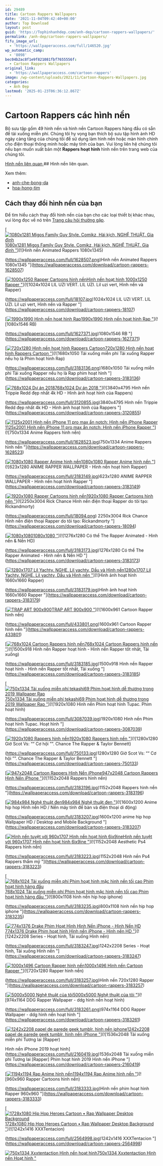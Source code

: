 ```yaml
---
id: 29489
title: Cartoon Rappers Wallpapers
date: '2021-11-04T09:42:40+00:00'
author: Top Download
layout: post
guid: 'https://Tophinhanhdep.com/anh-dep/cartoon-rappers-wallpapers/'
permalink: /anh-dep/cartoon-rappers-wallpapers/
fifu_image_url:
  - 'https://wallpaperaccess.com/full/146520.jpg'
wp_automatic_camp:
  - '8098'
bec04b2ac8f1e9f821081fbf7655556f:
  - Cartoon Rappers Wallpapers
original_link:
  - 'https://wallpaperaccess.com/cartoon-rappers'
image: /wp-content/uploads/2021/11/Cartoon-Rappers-Wallpapers.jpg
categories:
  - Ảnh Đẹp
lastmod: '2025-01-23T06:36:12.867Z'
---
```

# Cartoon Rappers các hình nền

Bộ sưu tập gồm 49 hình nền và hình nền Cartoon Rappers hàng đầu có sẵn để tải xuống miễn phí. Chúng tôi hy vọng bạn thích bộ sưu tập hình ảnh HD ngày càng tăng của chúng tôi để sử dụng làm hình nền hoặc màn hình chính cho điện thoại thông minh hoặc máy tính của bạn. Vui lòng liên hệ chúng tôi nếu bạn muốn xuất bản một **Rappers hoạt hình** hình nền trên trang web của chúng tôi.

[Hình nền liên quan ](#related) ## Hình nền liên quan.

   
 Xem thêm:

   
- [anh-che-bong-da](https://tophinhanhdep.com/anh-che/anh-che-bong-da/)
- [hoa-hong-tim](https://tophinhanhdep.com/hoa-hong/hoa-hong-tim/)

## Cách thay đổi hình nền của bạn

Để tìm hiểu cách thay đổi hình nền của bạn cho các loại thiết bị khác nhau, vui lòng đọc về nó trên [Trang câu hỏi thường gặp](https://tophinhanhdep.com/faq/).

  
[[![1080x1281 Migos Family Guy Style.  Comikz, Hài kịch, NGHỆ THUẬT.  Gia đình](https://wallpaperaccess.com/full/146520.jpg)1080x1281 Migos Family Guy Style. Comikz, Hài kịch, NGHỆ THUẬT. Gia đình "](https://wallpaperaccess.com/download/cartoon-rappers-146520)](![Hình nền Animated Rappers 1080x1345)

(https://wallpaperaccess.com/full/1628507.png)Hình nền Animated Rappers 1080x1345 "](https://wallpaperaccess.com/download/cartoon-rappers-1628507)

[[![1000x1250 Rapper Cartoons hình nền](https://wallpaperaccess.com/full/1872846.png)Hình nền hoạt hình 1000x1250 Rapper "](https://wallpaperaccess.com/download/cartoon-rappers-1872846)](![1024x1024 LIL UZI VERT.  LIL UZI.  Lil uzi vert, Hình nền và Rapper)

(https://wallpaperaccess.com/full/18107.jpg)1024x1024 LIL UZI VERT. LIL UZI. Lil uzi vert, Hình nền và Rapper "](https://wallpaperaccess.com/download/cartoon-rappers-18107)

[[![1990x1990 Hình nền hoạt hình Rap](https://wallpaperaccess.com/full/1628508.png)1990x1990 Hình nền hoạt hình Rap "](https://wallpaperaccess.com/download/cartoon-rappers-1628508)](![1080x1546 RB)

(https://wallpaperaccess.com/full/1627371.jpg)1080x1546 RB "](https://wallpaperaccess.com/download/cartoon-rappers-1627371)

[[![720x1280 Hình nền hoạt hình Rappers Cartoon](https://wallpaperaccess.com/full/3183134.jpg)720x1280 Hình nền hoạt hình Rappers Cartoon "](https://wallpaperaccess.com/download/cartoon-rappers-3183134)](![1680x1050 Tải xuống miễn phí Tải xuống Rapper nếu họ là Phim hoạt hình Rap)

(https://wallpaperaccess.com/full/3183136.png)1680x1050 Tải xuống miễn phí Tải xuống Rapper nếu họ là Rap phim hoạt hình "](https://wallpaperaccess.com/download/cartoon-rappers-3183136)

[[![768x1024 Dự án 2018](https://wallpaperaccess.com/full/3183139.jpg)768x1024 Dự án 2018 "](https://wallpaperaccess.com/download/cartoon-rappers-3183139)](![3840x4795 Hình nền Trippie Redd đẹp nhất 4k HD - Hình ảnh hoạt hình của Rappers)

(https://wallpaperaccess.com/full/3120855.jpg)3840x4795 Hình nền Trippie Redd đẹp nhất 4k HD - Hình ảnh hoạt hình của Rappers "](https://wallpaperaccess.com/download/cartoon-rappers-3120855)

[[![1125x2001 Hình nền iPhone 11 pro max ẩn notch: Hình nền iPhone Rapper](https://wallpaperaccess.com/full/3183142.jpg)1125x2001 Hình nền iPhone 11 pro max ẩn notch: Hình nền iPhone Rapper "](https://wallpaperaccess.com/download/cartoon-rappers-3183142)](![750x1334 Anime Rappers hình nền)

(https://wallpaperaccess.com/full/1628523.jpg)750x1334 Anime Rappers hình nền "](https://wallpaperaccess.com/download/cartoon-rappers-1628523)

[[![1080x1080 Rapper Anime hình nền](https://wallpaperaccess.com/full/3183148.jpg)1080x1080 Rapper Anime hình nền "](https://wallpaperaccess.com/download/cartoon-rappers-3183148)](![623x1280 ANIME RAPPER WALLPAPER - Hình nền hoạt hình Rapper)

(https://wallpaperaccess.com/full/3183149.jpg)623x1280 ANIME RAPPER WALLPAPER - Hình nền hoạt hình Rapper "](https://wallpaperaccess.com/download/cartoon-rappers-3183149)

[[![1920x1080 Rapper Cartoons hình nền](https://wallpaperaccess.com/full/3183151.jpg)1920x1080 Rapper Cartoons hình nền "](https://wallpaperaccess.com/download/cartoon-rappers-3183151)](![2250x3004 Rick Chance Hình nền điện thoại Rapper do tôi tạo: Rickandmorty)

(https://wallpaperaccess.com/full/18094.png) 2250x3004 Rick Chance Hình nền điện thoại Rapper do tôi tạo: Rickandmorty "](https://wallpaperaccess.com/download/cartoon-rappers-18094)

[[![1080x1080 ](https://wallpaperaccess.com/full/1901070.jpg)1080x1080 "](https://wallpaperaccess.com/download/cartoon-rappers-1901070)](![1276x1280 Có thể The Rapper Animated - Hình nền & Nền HD)

(https://wallpaperaccess.com/full/3183173.jpg)1276x1280 Có thể The Rapper Animated - Hình nền &amp; Nền HD "](https://wallpaperaccess.com/download/cartoon-rappers-3183173)

[[![1280x1707 Lil Yachty.  NGHE.  Lil yachty, Dầu và Hình nền](https://wallpaperaccess.com/full/181884.jpg)1280x1707 Lil Yachty. NGHE. Lil yachty, Dầu và Hình nền "](https://wallpaperaccess.com/download/cartoon-rappers-181884)](![Hình ảnh hoạt hình 1660x1660 Rapper)

(https://wallpaperaccess.com/full/3183179.jpg)Hình ảnh hoạt hình 1660x1660 Rapper "](https://wallpaperaccess.com/download/cartoon-rappers-3183179)

[[![TRAP ART 900x900](https://wallpaperaccess.com/full/792990.jpg)TRAP ART 900x900 "](https://wallpaperaccess.com/download/cartoon-rappers-792990)](![1600x961 Cartoon Rapper hình nền)

(https://wallpaperaccess.com/full/433801.png)1600x961 Cartoon Rapper hình nền "](https://wallpaperaccess.com/download/cartoon-rappers-433801)

[[![768x1024 Cartoon Rappers hình nền](https://wallpaperaccess.com/full/3183184.jpg)768x1024 Cartoon Rappers hình nền "](https://wallpaperaccess.com/download/cartoon-rappers-3183184)](![1500x918 Hình nền Rapper hoạt hình - Hình nền Rapper tốt nhất, Tải xuống)

(https://wallpaperaccess.com/full/3183185.jpg)1500x918 Hình nền Rapper hoạt hình - Hình nền Rapper tốt nhất, Tải xuống "](https://wallpaperaccess.com/download/cartoon-rappers-3183185)

[[![750x1334 Tải xuống miễn phí tekashi69 Phim hoạt hình dễ thương trong 2019 Wallpaper Rap](https://wallpaperaccess.com/full/3183188.jpg)750x1334 Tải xuống miễn phí tekashi69 Phim hoạt hình dễ thương trong 2019 Wallpaper Rap "](https://wallpaperaccess.com/download/cartoon-rappers-3183188)](![1920x1080 Hình nền Phim hoạt hình Tupac.  Phim hoạt hình)

(https://wallpaperaccess.com/full/3087039.jpg)1920x1080 Hình nền Phim hoạt hình Tupac. Hoạt hình "](https://wallpaperaccess.com/download/cartoon-rappers-3087039)

[[![1920x1080 Rappers hình nền](https://wallpaperaccess.com/full/1628604.jpg)1920x1080 Rappers hình nền "](https://wallpaperaccess.com/download/cartoon-rappers-1628604)](![1280x1280 Giờ Scot Vs: ““ Cơ hội ””.  Chance The Rapper & Taylor Bennett)

(https://wallpaperaccess.com/full/750133.jpg)1280x1280 Giờ Scot Vs: ““ Cơ hội ””. Chance The Rapper &amp; Taylor Bennett "](https://wallpaperaccess.com/download/cartoon-rappers-750133)

[[![947x2048 Cartoon Rappers Hình Nền iPhone](https://wallpaperaccess.com/full/2936197.jpg)947x2048 Cartoon Rappers Hình Nền iPhone "](https://wallpaperaccess.com/download/cartoon-rappers-2936197)](![1152x2048 Rappers hình nền)

(https://wallpaperaccess.com/full/3183196.jpg)1152x2048 Rappers hình nền "](https://wallpaperaccess.com/download/cartoon-rappers-3183196)

[[![984x984 Nghệ thuật đen](https://wallpaperaccess.com/full/240342.jpg)984x984 Nghệ thuật đen "](https://wallpaperaccess.com/download/cartoon-rappers-240342)](![1600x1200 Anime hip hop Hình nền HD / Nền máy tính để bàn và điện thoại di động)

(https://wallpaperaccess.com/full/3183207.jpg)1600x1200 anime hip hop Wallpaper HD / Desktop and Mobile Background "](https://wallpaperaccess.com/download/cartoon-rappers-3183207)

[[![Hình nền tuyệt vời 960x1707 Hình nền hoạt hình 6ix9ine](https://wallpaperaccess.com/full/3183222.jpg)Hình nền tuyệt vời 960x1707 Hình nền hoạt hình 6ix9ine "](https://wallpaperaccess.com/download/cartoon-rappers-3183222)](![1152x2048 Aesthetic Ps4 Rappers hình nền)

(https://wallpaperaccess.com/full/3183223.jpg)1152x2048 Hình nền Ps4 Rappers thẩm mỹ "](https://wallpaperaccess.com/download/cartoon-rappers-3183223)

[[![768x1024 Tải xuống miễn phí Phim hoạt hình mặc hình nền tối cao Phim hoạt hình hàng đầu](https://wallpaperaccess.com/full/3183228.png)768x1024 Tải xuống miễn phí Phim hoạt hình mặc hình nền tối cao Phim hoạt hình hàng đầu "](https://wallpaperaccess.com/download/cartoon-rappers-3183228)](![800x1108 hình nền hip hop iphone)

(https://wallpaperaccess.com/full/3183235.jpg)800x1108 hình nền hip hop iphone "](https://wallpaperaccess.com/download/cartoon-rappers-3183235)

[[![774x1376 Drake Phim Hoạt Hình Hình Nền iPhone - Hình Nền HD](https://wallpaperaccess.com/full/3183246.jpg)774x1376 Drake Phim hoạt hình Hình nền iPhone - Hình nền HD "](https://wallpaperaccess.com/download/cartoon-rappers-3183246)](![1242x2208 Series - Hoạt hình, Tải xuống Hình nền)

(https://wallpaperaccess.com/full/3183247.jpg)1242x2208 Series - Hoạt hình, Tải xuống Hình nền "](https://wallpaperaccess.com/download/cartoon-rappers-3183247)

[[![1000x1496 Cartoon Rapper hình nền](https://wallpaperaccess.com/full/3183252.jpg)1000x1496 Hình nền Cartoon Rapper "](https://wallpaperaccess.com/download/cartoon-rappers-3183252)](![720x1280 Rapper hình nền)

(https://wallpaperaccess.com/full/3183257.jpg)Hình nền 720x1280 Rapper "](https://wallpaperaccess.com/download/cartoon-rappers-3183257)

[[![5000x5000 Nghệ thuật của tôi](https://wallpaperaccess.com/full/1270828.png)5000x5000 Nghệ thuật của tôi "](https://wallpaperaccess.com/download/cartoon-rappers-1270828)](![974x1164 DDG Rapper Wallpaper - ddg hình nền hoạt hình)

(https://wallpaperaccess.com/full/3183261.png)974x1164 DDG Rapper Wallpaper - ddg hình nền hoạt hình "](https://wallpaperaccess.com/download/cartoon-rappers-3183261)

[[![1242x2208 papel de parede geek tumblr.  hình nền iphone](https://wallpaperaccess.com/full/94848.jpg)1242x2208 papel de parede geek tumblr. hình nền iPhone "](https://wallpaperaccess.com/download/cartoon-rappers-94848)](![1536x2048 Tải xuống miễn phí Tương lai [Rapper)

 Hình nền iPhone 2019 hoạt hình](https://wallpaperaccess.com/full/2160419.jpg)1536x2048 Tải xuống miễn phí Tương lai \[Rapper\] Phim hoạt hình 2019 Hình nền iPhone "](https://wallpaperaccess.com/download/cartoon-rappers-2160419)

[[![1194x1194 Rap Anime hình nền](https://wallpaperaccess.com/full/3183298.jpg)1194x1194 Rap Anime hình nền "](https://wallpaperaccess.com/download/cartoon-rappers-3183298)](![960x960 Rapper Cartoons hình nền)

(https://wallpaperaccess.com/full/3183333.jpg)Hình nền phim hoạt hình Rapper 960x960 "](https://wallpaperaccess.com/download/cartoon-rappers-3183333)

[[![1728x1080 Hip Hop Heroes Cartoon • Rap Wallpaper Desktop Background](https://wallpaperaccess.com/full/1628616.jpg)1728x1080 Hip Hop Heroes Cartoon • Rap Wallpaper Desktop Background "](https://wallpaperaccess.com/download/cartoon-rappers-1628616)](![1242x1416 XXXTentacion)

(https://wallpaperaccess.com/full/2564998.jpg)1242x1416 XXXTentacion "](https://wallpaperaccess.com/download/cartoon-rappers-2564998)

[![750x1334 Xxxtentaction Hình nền hoạt hình](https://wallpaperaccess.com/full/3183339.jpg)750x1334 Xxxtentaction Hình nền Hoạt hình "](https://wallpaperaccess.com/download/cartoon-rappers-3183339)
